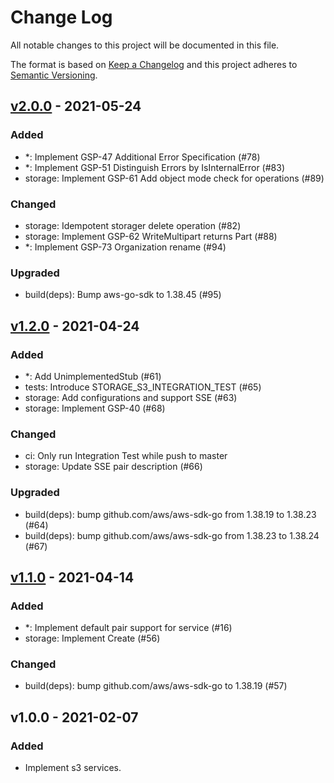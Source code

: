 # Change Log

All notable changes to this project will be documented in this file.

The format is based on [Keep a Changelog](https://keepachangelog.com/)
and this project adheres to [Semantic Versioning](https://semver.org/).

## [v2.0.0] - 2021-05-24

### Added

- *: Implement GSP-47 Additional Error Specification (#78)
- *: Implement GSP-51 Distinguish Errors by IsInternalError (#83)
- storage: Implement GSP-61 Add object mode check for operations (#89)

### Changed

- storage: Idempotent storager delete operation (#82)
- storage: Implement GSP-62 WriteMultipart returns Part (#88)
- *: Implement GSP-73 Organization rename (#94)

### Upgraded

- build(deps): Bump aws-go-sdk to 1.38.45 (#95)

## [v1.2.0] - 2021-04-24

### Added

- *: Add UnimplementedStub (#61)
- tests: Introduce STORAGE_S3_INTEGRATION_TEST (#65)
- storage: Add configurations and support SSE (#63)
- storage: Implement GSP-40 (#68)

### Changed

- ci: Only run Integration Test while push to master
- storage: Update SSE pair description (#66)

### Upgraded

- build(deps): bump github.com/aws/aws-sdk-go from 1.38.19 to 1.38.23 (#64)
- build(deps): bump github.com/aws/aws-sdk-go from 1.38.23 to 1.38.24 (#67)

## [v1.1.0] - 2021-04-14

### Added

- *: Implement default pair support for service (#16)
- storage: Implement Create (#56)

### Changed

- build(deps): bump github.com/aws/aws-sdk-go to 1.38.19 (#57)

## v1.0.0 - 2021-02-07

### Added

- Implement s3 services.

[v2.0.0]: https://github.com/beyondstorage/go-service-s3/compare/v1.2.0...v2.0.0
[v1.2.0]: https://github.com/beyondstorage/go-service-s3/compare/v1.1.0...v1.2.0
[v1.1.0]: https://github.com/beyondstorage/go-service-s3/compare/v1.0.0...v1.1.0

